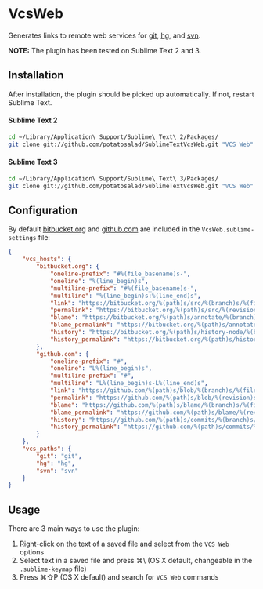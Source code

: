 # VcsWeb

Generates links to remote web services for [git](http://git-scm.com/), [hg](http://mercurial.selenic.com/), and [svn](http://subversion.apache.org/).

**NOTE:** The plugin has been tested on Sublime Text 2 and 3.

## Installation

After installation, the plugin should be picked up automatically.  If not, restart Sublime Text.

#### Sublime Text 2

```bash
cd ~/Library/Application\ Support/Sublime\ Text\ 2/Packages/
git clone git://github.com/potatosalad/SublimeTextVcsWeb.git "VCS Web"
```

#### Sublime Text 3

```bash
cd ~/Library/Application\ Support/Sublime\ Text\ 3/Packages/
git clone git://github.com/potatosalad/SublimeTextVcsWeb.git "VCS Web"
```

## Configuration

By default [bitbucket.org](http://bitbucket.org) and [github.com](http://github.com) are included in the `VcsWeb.sublime-settings` file:

```json
{
	"vcs_hosts": {
		"bitbucket.org": {
			"oneline-prefix": "#%(file_basename)s-",
			"oneline": "%(line_begin)s",
			"multiline-prefix": "#%(file_basename)s-",
			"multiline": "%(line_begin)s:%(line_end)s",
			"link": "https://bitbucket.org/%(path)s/src/%(branch)s/%(file)s",
			"permalink": "https://bitbucket.org/%(path)s/src/%(revision)s/%(file)s",
			"blame": "https://bitbucket.org/%(path)s/annotate/%(branch)s/%(file)s",
			"blame_permalink": "https://bitbucket.org/%(path)s/annotate/%(revision)s/%(file)s",
			"history": "https://bitbucket.org/%(path)s/history-node/%(branch)s/%(file)s",
			"history_permalink": "https://bitbucket.org/%(path)s/history-node/%(revision)s/%(file)s"
		},
		"github.com": {
			"oneline-prefix": "#",
			"oneline": "L%(line_begin)s",
			"multiline-prefix": "#",
			"multiline": "L%(line_begin)s-L%(line_end)s",
			"link": "https://github.com/%(path)s/blob/%(branch)s/%(file)s",
			"permalink": "https://github.com/%(path)s/blob/%(revision)s/%(file)s",
			"blame": "https://github.com/%(path)s/blame/%(branch)s/%(file)s",
			"blame_permalink": "https://github.com/%(path)s/blame/%(revision)s/%(file)s",
			"history": "https://github.com/%(path)s/commits/%(branch)s/%(file)s",
			"history_permalink": "https://github.com/%(path)s/commits/%(revision)s/%(file)s"
		}
	},
	"vcs_paths": {
		"git": "git",
		"hg": "hg",
		"svn": "svn"
	}
}
```

## Usage

There are 3 main ways to use the plugin:

1. Right-click on the text of a saved file and select from the `VCS Web` options
2. Select text in a saved file and press ⌘\\ (OS X default, changeable in the `.sublime-keymap` file)
3. Press ⌘⇧P (OS X default) and search for `VCS Web` commands
